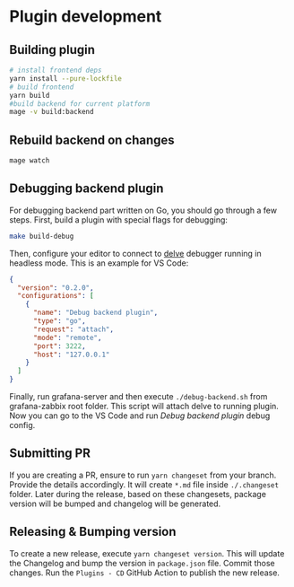 # Plugin development

## Building plugin

```sh
# install frontend deps
yarn install --pure-lockfile
# build frontend
yarn build
#build backend for current platform
mage -v build:backend
```

## Rebuild backend on changes

```sh
mage watch
```

## Debugging backend plugin

For debugging backend part written on Go, you should go through a few steps. First, build a plugin with special flags for debugging:

```sh
make build-debug
```

Then, configure your editor to connect to [delve](https://github.com/go-delve/delve) debugger running in headless mode. This is an example for VS Code:

```json
{
  "version": "0.2.0",
  "configurations": [
    {
      "name": "Debug backend plugin",
      "type": "go",
      "request": "attach",
      "mode": "remote",
      "port": 3222,
      "host": "127.0.0.1"
    }
  ]
}
```

Finally, run grafana-server and then execute `./debug-backend.sh` from grafana-zabbix root folder. This script will attach delve to running plugin. Now you can go to the VS Code and run _Debug backend plugin_ debug config.

## Submitting PR

If you are creating a PR, ensure to run `yarn changeset` from your branch. Provide the details accordingly. It will create `*.md` file inside `./.changeset` folder. Later during the release, based on these changesets, package version will be bumped and changelog will be generated.

## Releasing & Bumping version

To create a new release, execute `yarn changeset version`. This will update the Changelog and bump the version in `package.json` file. Commit those changes. Run the `Plugins - CD` GitHub Action to publish the new release.

